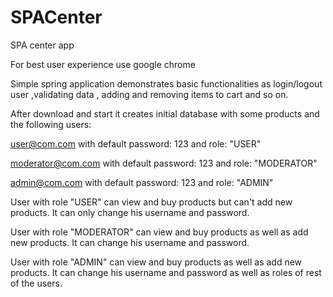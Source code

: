 # SPACenter
SPA center app

For best user experience use google chrome

Simple spring application demonstrates basic functionalities as login/logout user ,validating data , adding and removing items to cart and so on.

After download and start it creates initial database with some products and the following users:

user@com.com with default password: 123 and role: "USER"

moderator@com.com with default password: 123 and role: "MODERATOR"

admin@com.com with default password: 123 and role: "ADMIN"

User with role "USER" can view and buy products but can't add new products. It can only change his username and password.

User with role "MODERATOR" can view and buy products as well as add new products. It can change his username and password.

User with role "ADMIN" can view and buy products as well as add new products. It can change his username and password as well as roles of rest of the users.
